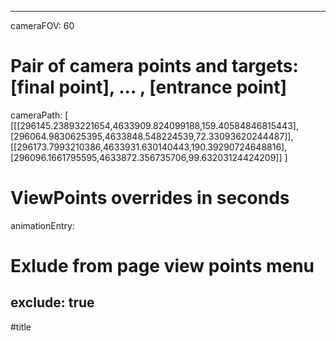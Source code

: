 
---
cameraFOV: 60

# Pair of camera points and targets: [final point], ... , [entrance point]
cameraPath: [
[[[296145.23893221654,4633909.824099188,159.40584846815443],[296064.9830625395,4633848.548224539,72.33093620244487]],
[[296173.7993210386,4633931.630140443,190.39290724648816],[296096.1661795595,4633872.356735706,99.63203124424209]]
]

# ViewPoints overrides in seconds
animationEntry:

# Exlude from page view points menu
exclude: true
---

#title 

<html>
